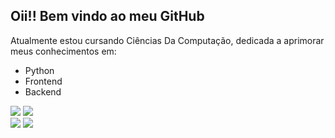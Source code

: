 ## Oii!! Bem vindo ao meu GitHub 

Atualmente estou cursando Ciências Da Computação, dedicada a aprimorar meus conhecimentos em:
- Python
- Frontend
- Backend

<div>
  <img heigth="180em" src="https://github-readme-stats.vercel.app/api?username=LaisGlima&show_icons=true&theme=radical&include_all_commits=true&count_ptivate=true"/>
  <img heigth="180em" src="https://github-readme-stats.vercel.app/api/top-langs/?username=LaisGlima&layout=compact&langs_count=16&theme=radical"/>
</div>

<div>
  <a href="mailto:laislima049@gmail.com"><img src="https://img.shields.io/badge/Gmail-D14836?style=for-the-badge&logo=gmail&logoColor=white" target="_blank"></a>
  <a href="https://www.linkedin.com/in/la%C3%ADs-guimar%C3%A3es-lima-8aa21b232"><img src="https://img.shields.io/badge/LinkedIn-0077B5?style=for-the-badge&logo=linkedin&logoColor=white"target="_blank"></a>
</div>  
